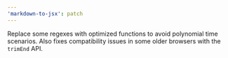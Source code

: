 ```yaml
---
'markdown-to-jsx': patch
---
```


Replace some regexes with optimized functions to avoid polynomial time scenarios. Also fixes compatibility issues in some older browsers with the `trimEnd` API.

